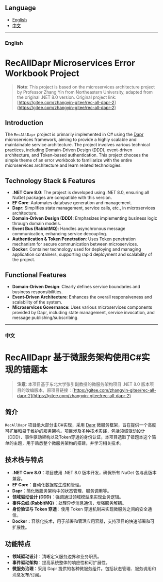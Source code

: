 ## Language

- [English](#english)
- [中文](#中文)

---

### English

# RecAllDapr Microservices Error Workbook Project

> **Note**: This project is based on the microservices architecture project by Professor Zhang Yin from Northeastern University, adapted from the original .NET 8.0 version. Original project link: [https://gitee.com/zhangyin-gitee/rec-all-dapr-2](https://gitee.com/zhangyin-gitee/rec-all-dapr-2)

## Introduction

The `RecAllDapr` project is primarily implemented in C# using the [Dapr](https://dapr.io/) microservices framework, aiming to provide a highly scalable and maintainable service architecture. The project involves various technical practices, including Domain-Driven Design (DDD), event-driven architecture, and Token-based authentication. This project chooses the simple theme of an error workbook to familiarize with the entire microservices architecture and learn related technologies.

## Technology Stack & Features

- **.NET Core 8.0**: The project is developed using .NET 8.0, ensuring all NuGet packages are compatible with this version.
- **EF Core**: Automates database generation and management.
- **Dapr**: Simplifies state management, service calls, etc., in microservices architecture.
- **Domain-Driven Design (DDD)**: Emphasizes implementing business logic through domain models.
- **Event Bus (RabbitMQ)**: Handles asynchronous message communication, enhancing service decoupling.
- **Authentication & Token Penetration**: Uses Token penetration mechanism for secure communication between microservices.
- **Docker**: Container technology used for deploying and managing application containers, supporting rapid deployment and scalability of the project.

## Functional Features

- **Domain-Driven Design**: Clearly defines service boundaries and business responsibilities.
- **Event-Driven Architecture**: Enhances the overall responsiveness and scalability of the system.
- **Microservices Governance**: Uses various microservices components provided by Dapr, including state management, service invocation, and message publishing/subscribing.

---

### 中文

# RecAllDapr 基于微服务架构使用C#实现的错题本

> **注意**: 本项目基于东北大学张引副教授的微服务架构项目 .NET 8.0 版本项目的改编版本，原项目链接：[https://gitee.com/zhangyin-gitee/rec-all-dapr-2](https://gitee.com/zhangyin-gitee/rec-all-dapr-2)

## 简介

`RecAllDapr` 项目绝大部分由C#实现，采用 [Dapr](https://dapr.io/) 微服务框架，旨在提供一个高度可扩展和易于维护的服务架构。项目涉及多种技术实践，包括领域驱动设计（DDD）、事件驱动架构以及Token穿透的身份认证。本项目选取了错题本这个简单的主题，用于熟悉整个微服务架构的搭建，并学习相关技术。

## 技术栈与特点

- **.NET Core 8.0**：项目使用 .NET 8.0 版本开发，确保所有 NuGet 包与此版本兼容。
- **EF Core**：自动化数据库生成和管理。
- **Dapr**：简化微服务架构中的状态管理、服务调用等。
- **领域驱动设计 (DDD)**：强调通过领域模型来实现业务逻辑。
- **事件总线 (RabbitMQ)**：处理异步消息通信，增强服务解耦。
- **身份验证与 Token 穿透**：使用 Token 穿透机制来实现微服务之间的安全通信。
- **Docker**：容器化技术，用于部署和管理应用容器，支持项目的快速部署和可扩展性。

## 功能特点

- **领域驱动设计**：清晰定义服务边界和业务职责。
- **事件驱动架构**：提高系统整体的响应性和可扩展性。
- **微服务治理**：采用 Dapr 提供的各种微服务组件，包括状态管理、服务调用和消息发布/订阅。
